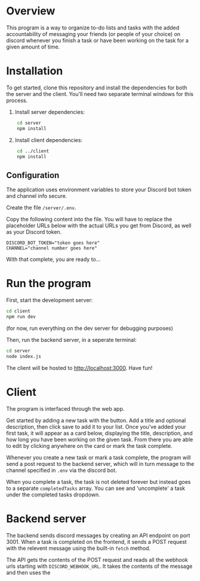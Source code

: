 # Overview

This program is a way to organize to-do lists and tasks with the added accountability of messaging your friends (or people of your choice) on discord whenever you finish a task or have been working on the task for a given amount of time.

# Installation

To get started, clone this repository and install the dependencies for both the server and the client. You'll need two separate terminal windows for this process.

1. Install server dependencies:

```bash
	cd server
	npm install
```
2. Install client dependencies:
```bash
	cd ../client
	npm install
```

## Configuration

The application uses environment variables to store your Discord bot token and channel info secure.

Create the file `/server/.env`.

Copy the following content into the file. You will have to replace the placeholder URLs below with the actual URLs you get from Discord, as well as your Discord token.
```
DISCORD_BOT_TOKEN="token goes here"
CHANNEL="channel number goes here"
```

With that complete, you are ready to...

# Run the program

First, start the development server:

```bash
cd client
npm run dev
```
(for now, run everything on the dev server for debugging purposes)

Then, run the backend server, in a seperate terminal:

```bash
cd server
node index.js
```

The client will be hosted to [http://localhost:3000](http://localhost:3000). Have fun!


# Client

The program is interfaced through the web app.

Get started by adding a new task with the button. Add a title and optional description, then click save to add it to your list. Once you've added your first task, it will appear as a card below, displaying the title, description, and how long you have been working on the given task. From there you are able to edit by clicking anywhere on the card or mark the task complete.

Whenever you create a new task or mark a task complete, the program will send a post request to the backend server, which will in turn message to the channel specified in `.env` via the discord bot.

When you complete a task, the task is not deleted forever but instead goes to a separate `completedTasks` array. You can see and 'uncomplete' a task under the completed tasks dropdown.

# Backend server

The backend sends discord messages by creating an API endpoint on port 3001. When a task is completed on the frontend, it sends a POST request with the relevent message using the built-in `fetch` method.

The API gets the contents of the POST request and reads all the webhook urls starting with `DISCORD_WEBHOOK_URL`. It takes the contents of the message and then uses the 















